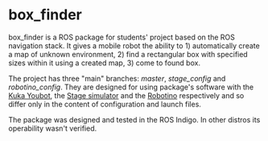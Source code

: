 # box\_finder
box\_finder is a ROS package for students' project based on the ROS navigation stack. It gives a mobile robot the ability to 1) automatically create a map of unknown environment, 2) find a rectangular box with specified sizes within it using a created map, 3) come to found box.

The project has three "main" branches: _master_, _stage\_config_ and _robotino\_config_. They are designed for using package's software with the [Kuka Youbot](http://www.kuka-robotics.com/en/products/education/youbot/), the [Stage simulator](http://wiki.ros.org/stage_ros) and the [Robotino](http://www.festo-didactic.com/int-en/learning-systems/education-and-research-robots-robotino/the-complete-robotino-package.htm?fbid=aW50LmVuLjU1Ny4xNy4xOC44NTguNDc1Ng) respectively and so differ only in the content of configuration and launch files.

The package was designed and tested in the ROS Indigo. In other distros its operability wasn't verified.